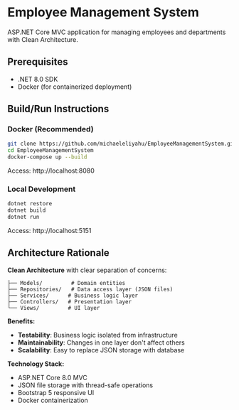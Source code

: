# Employee Management System

ASP.NET Core MVC application for managing employees and departments with Clean Architecture.

## Prerequisites

- .NET 8.0 SDK
- Docker (for containerized deployment)

## Build/Run Instructions

### Docker (Recommended)

```bash
git clone https://github.com/michaeleliyahu/EmployeeManagementSystem.git
cd EmployeeManagementSystem
docker-compose up --build
```

Access: http://localhost:8080

### Local Development

```bash
dotnet restore
dotnet build
dotnet run
```

Access: http://localhost:5151

## Architecture Rationale

**Clean Architecture** with clear separation of concerns:

```
├── Models/         # Domain entities
├── Repositories/   # Data access layer (JSON files)
├── Services/      # Business logic layer
├── Controllers/   # Presentation layer
└── Views/         # UI layer
```

**Benefits:**
- **Testability**: Business logic isolated from infrastructure
- **Maintainability**: Changes in one layer don't affect others
- **Scalability**: Easy to replace JSON storage with database

**Technology Stack:**
- ASP.NET Core 8.0 MVC
- JSON file storage with thread-safe operations
- Bootstrap 5 responsive UI
- Docker containerization
